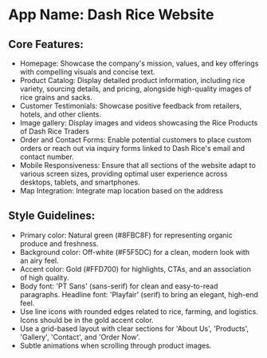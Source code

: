 # **App Name**: Dash Rice Website

## Core Features:

- Homepage: Showcase the company's mission, values, and key offerings with compelling visuals and concise text.
- Product Catalog: Display detailed product information, including rice variety, sourcing details, and pricing, alongside high-quality images of rice grains and sacks.
- Customer Testimonials: Showcase positive feedback from retailers, hotels, and other clients.
- Image gallery: Display images and videos showcasing the Rice Products of Dash Rice Traders
- Order and Contact Forms: Enable potential customers to place custom orders or reach out via inquiry forms linked to Dash Rice's email and contact number.
- Mobile Responsiveness: Ensure that all sections of the website adapt to various screen sizes, providing optimal user experience across desktops, tablets, and smartphones.
- Map Integration: Integrate map location based on the address

## Style Guidelines:

- Primary color: Natural green (#8FBC8F) for representing organic produce and freshness.
- Background color: Off-white (#F5F5DC) for a clean, modern look with an airy feel.
- Accent color: Gold (#FFD700) for highlights, CTAs, and an association of high quality.
- Body font: 'PT Sans' (sans-serif) for clean and easy-to-read paragraphs. Headline font: 'Playfair' (serif) to bring an elegant, high-end feel. 
- Use line icons with rounded edges related to rice, farming, and logistics. Icons should be in the gold accent color.
- Use a grid-based layout with clear sections for 'About Us', 'Products', 'Gallery', 'Contact', and 'Order Now'.
- Subtle animations when scrolling through product images.